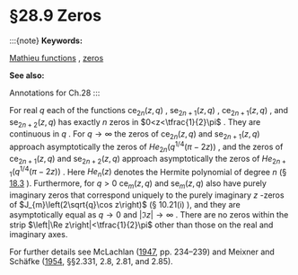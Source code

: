 # §28.9 Zeros

:::{note}
**Keywords:**

[Mathieu functions](http://dlmf.nist.gov/search/search?q=Mathieu%20functions) , [zeros](http://dlmf.nist.gov/search/search?q=zeros)

**See also:**

Annotations for Ch.28
:::

For real $q$ each of the functions $\operatorname{ce}_{2n}\left(z,q\right)$ , $\operatorname{se}_{2n+1}\left(z,q\right)$ , $\operatorname{ce}_{2n+1}\left(z,q\right)$ , and $\operatorname{se}_{2n+2}\left(z,q\right)$ has exactly $n$ zeros in $0<z<\tfrac{1}{2}\pi$ . They are continuous in $q$ . For $q\to\infty$ the zeros of $\operatorname{ce}_{2n}\left(z,q\right)$ and $\operatorname{se}_{2n+1}\left(z,q\right)$ approach asymptotically the zeros of $\mathit{He}_{2n}\left(q^{1/4}(\pi-2z)\right)$ , and the zeros of $\operatorname{ce}_{2n+1}\left(z,q\right)$ and $\operatorname{se}_{2n+2}\left(z,q\right)$ approach asymptotically the zeros of $\mathit{He}_{2n+1}\left(q^{1/4}(\pi-2z)\right)$ . Here $\mathit{He}_{n}\left(z\right)$ denotes the Hermite polynomial of degree $n$ (§ [18.3](./18.3.md "§18.3 Definitions ‣ Classical Orthogonal Polynomials ‣ Chapter 18 Orthogonal Polynomials") ). Furthermore, for $q>0$ $\operatorname{ce}_{m}\left(z,q\right)$ and $\operatorname{se}_{m}\left(z,q\right)$ also have purely imaginary zeros that correspond uniquely to the purely imaginary $z$ -zeros of $J_{m}\left(2\sqrt{q}\cos z\right)$ (§ 10.21(i) ), and they are asymptotically equal as $q\to 0$ and $\left|\Im z\right|\to\infty$ . There are no zeros within the strip $\left|\Re z\right|<\tfrac{1}{2}\pi$ other than those on the real and imaginary axes.

For further details see McLachlan ([1947](./bib/M.html#bib1585 "Theory and Application of Mathieu Functions"), pp. 234–239) and Meixner and Schäfke ([1954](./bib/M.html#bib1598 "Mathieusche Funktionen und Sphäroidfunktionen mit Anwendungen auf physikalische und technische Probleme"), §§2.331, 2.8, 2.81, and 2.85).
